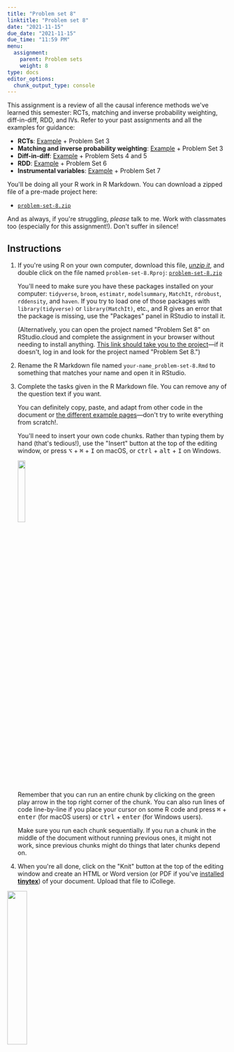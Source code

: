 ```yaml
---
title: "Problem set 8"
linktitle: "Problem set 8"
date: "2021-11-15"
due_date: "2021-11-15"
due_time: "11:59 PM"
menu:
  assignment:
    parent: Problem sets
    weight: 8
type: docs
editor_options: 
  chunk_output_type: console
---
```


This assignment is a review of all the causal inference methods we've learned this semester: RCTs, matching and inverse probability weighting, diff-in-diff, RDD, and IVs. Refer to your past assignments and all the examples for guidance:

- **RCTs**: [Example](/example/rcts/) + Problem Set 3
- **Matching and inverse probability weighting**: [Example](/example/matching-ipw/) + Problem Set 3
- **Diff-in-diff**: [Example](/example/diff-in-diff/) + Problem Sets 4 and 5
- **RDD**: [Example](/example/rdd/) + Problem Set 6
- **Instrumental variables**: [Example](/example/iv/) + Problem Set 7

You'll be doing all your R work in R Markdown. You can download a zipped file of a pre-made project here:

- [<i class="fas fa-file-archive"></i> `problem-set-8.zip`](/projects/problem-set-8.zip)

And as always, if you're struggling, *please* talk to me. Work with classmates too (especially for this assignment!). Don't suffer in silence!


## Instructions

1. If you're using R on your own computer, download this file, [*unzip it*](/resource/unzipping/), and double click on the file named `problem-set-8.Rproj`: [<i class="fas fa-file-archive"></i> `problem-set-8.zip`](/projects/problem-set-8.zip)

    You'll need to make sure you have these packages installed on your computer: `tidyverse`, `broom`, `estimatr`, `modelsummary`, `MatchIt`, `rdrobust`, `rddensity`, and `haven`. If you try to load one of those packages with `library(tidyverse)` or `library(MatchIt)`, etc., and R gives an error that the package is missing, use the "Packages" panel in RStudio to install it.

    (Alternatively, you can open the project named "Problem Set 8" on RStudio.cloud and complete the assignment in your browser without needing to install anything. [This link should take you to the project](https://rstudio.cloud/spaces/160211/project/2762026)—if it doesn't, log in and look for the project named "Problem Set 8.")

2. Rename the R Markdown file named `your-name_problem-set-8.Rmd` to something that matches your name and open it in RStudio.

3. Complete the tasks given in the R Markdown file. You can remove any of the question text if you want.

    You can definitely copy, paste, and adapt from other code in the document or [the different example pages](/example/)—don't try to write everything from scratch!.

    You'll need to insert your own code chunks. Rather than typing them by hand (that's tedious!), use the "Insert" button at the top of the editing window, or press  <kbd>⌥</kbd> + <kbd>⌘</kbd> + <kbd>I</kbd> on macOS, or <kbd>ctrl</kbd> + <kbd>alt</kbd> + <kbd>I</kbd> on Windows.

    <img src="/img/assignments/insert-chunk-button.png" width="19%" />

    Remember that you can run an entire chunk by clicking on the green play arrow in the top right corner of the chunk. You can also run lines of code line-by-line if you place your cursor on some R code and press <kbd>⌘</kbd> + <kbd>enter</kbd> (for macOS users) or <kbd>ctrl</kbd> + <kbd>enter</kbd> (for Windows users).

    Make sure you run each chunk sequentially. If you run a chunk in the middle of the document without running previous ones, it might not work, since previous chunks might do things that later chunks depend on.

4. When you're all done, click on the "Knit" button at the top of the editing window and create an HTML or Word version (or PDF if you've [installed **tinytex**](/resource/install/#install-tinytex)) of your document. Upload that file to iCollege.

<img src="/img/assignments/knit-button.png" width="30%" />
